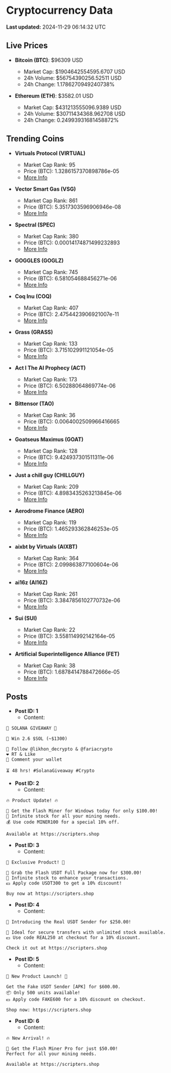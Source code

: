 # Cryptocurrency Data

**Last updated:** 2024-11-29 06:14:32 UTC

## Live Prices
- **Bitcoin (BTC)**: $96309 USD
  - Market Cap: $1904642554595.6707 USD
  - 24h Volume: $56754390256.52511 USD
  - 24h Change: 1.1786270949240738%

- **Ethereum (ETH)**: $3582.01 USD
  - Market Cap: $431213555096.9389 USD
  - 24h Volume: $30711434368.962708 USD
  - 24h Change: 0.24993931681458872%

## Trending Coins
- **Virtuals Protocol (VIRTUAL)**
  - Market Cap Rank: 95
  - Price (BTC): 1.3286157370898786e-05
  - [More Info](https://www.coingecko.com/en/coins/virtual-protocol)

- **Vector Smart Gas (VSG)**
  - Market Cap Rank: 861
  - Price (BTC): 5.3517303596906946e-08
  - [More Info](https://www.coingecko.com/en/coins/vector-smart-gas)

- **Spectral (SPEC)**
  - Market Cap Rank: 380
  - Price (BTC): 0.00014174871499232893
  - [More Info](https://www.coingecko.com/en/coins/spectral)

- **GOGGLES (GOGLZ)**
  - Market Cap Rank: 745
  - Price (BTC): 6.581054688456271e-06
  - [More Info](https://www.coingecko.com/en/coins/goggles)

- **Coq Inu (COQ)**
  - Market Cap Rank: 407
  - Price (BTC): 2.4754423906921007e-11
  - [More Info](https://www.coingecko.com/en/coins/coq-inu)

- **Grass (GRASS)**
  - Market Cap Rank: 133
  - Price (BTC): 3.715102991121054e-05
  - [More Info](https://www.coingecko.com/en/coins/grass)

- **Act I The AI Prophecy (ACT)**
  - Market Cap Rank: 173
  - Price (BTC): 6.50288064869774e-06
  - [More Info](https://www.coingecko.com/en/coins/act-i-the-ai-prophecy)

- **Bittensor (TAO)**
  - Market Cap Rank: 36
  - Price (BTC): 0.0064002509966416665
  - [More Info](https://www.coingecko.com/en/coins/bittensor)

- **Goatseus Maximus (GOAT)**
  - Market Cap Rank: 128
  - Price (BTC): 9.424937301511311e-06
  - [More Info](https://www.coingecko.com/en/coins/goatseus-maximus)

- **Just a chill guy (CHILLGUY)**
  - Market Cap Rank: 209
  - Price (BTC): 4.8983435263213845e-06
  - [More Info](https://www.coingecko.com/en/coins/just-a-chill-guy)

- **Aerodrome Finance (AERO)**
  - Market Cap Rank: 119
  - Price (BTC): 1.465293362846253e-05
  - [More Info](https://www.coingecko.com/en/coins/aerodrome-finance)

- **aixbt by Virtuals (AIXBT)**
  - Market Cap Rank: 364
  - Price (BTC): 2.099863877100604e-06
  - [More Info](https://www.coingecko.com/en/coins/aixbt-by-virtuals)

- **ai16z (AI16Z)**
  - Market Cap Rank: 261
  - Price (BTC): 3.3847856102770732e-06
  - [More Info](https://www.coingecko.com/en/coins/ai16z)

- **Sui (SUI)**
  - Market Cap Rank: 22
  - Price (BTC): 3.558114992142164e-05
  - [More Info](https://www.coingecko.com/en/coins/sui)

- **Artificial Superintelligence Alliance (FET)**
  - Market Cap Rank: 38
  - Price (BTC): 1.6878414788472666e-05
  - [More Info](https://www.coingecko.com/en/coins/artificial-superintelligence-alliance)

## Posts
- **Post ID: 1**
  - Content:
```
🚀 SOLANA GIVEAWAY 🚀

🎁 Win 2.6 $SOL (~$1300)

🤝 Follow @likhon_decrypto & @fariacrypto
❤️ RT & Like
💬 Comment your wallet

⏳ 48 hrs! #SolanaGiveaway #Crypto
```

- **Post ID: 2**
  - Content:
```
🔥 Product Update! 🔥

🚀 Get the Flash Miner for Windows today for only $100.00!
🔋 Infinite stock for all your mining needs.
💰 Use code MINER100 for a special 10% off.

Available at https://scripters.shop
```

- **Post ID: 3**
  - Content:
```
🎁 Exclusive Product! 🎁

💸 Grab the Flash USDT Full Package now for $300.00!
🎉 Infinite stock to enhance your transactions.
💵 Apply code USDT300 to get a 10% discount!

Buy now at https://scripters.shop
```

- **Post ID: 4**
  - Content:
```
💎 Introducing the Real USDT Sender for $250.00!

💼 Ideal for secure transfers with unlimited stock available.
💵 Use code REAL250 at checkout for a 10% discount.

Check it out at https://scripters.shop
```

- **Post ID: 5**
  - Content:
```
🚀 New Product Launch! 🚀

Get the Fake USDT Sender [APK] for $600.00.
📦 Only 500 units available!
💵 Apply code FAKE600 for a 10% discount on checkout.

Shop now: https://scripters.shop
```

- **Post ID: 6**
  - Content:
```
🔥 New Arrival! 🔥

💸 Get the Flash Miner Pro for just $50.00!
Perfect for all your mining needs.

Available at https://scripters.shop
```

